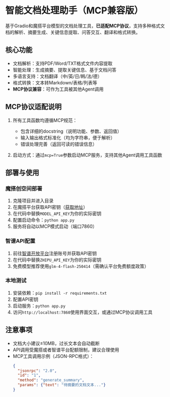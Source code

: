 # 智能文档处理助手（MCP兼容版）

基于Gradio和魔搭平台模型的文档处理工具，**已适配MCP协议**，支持多种格式文档的解析、摘要生成、关键信息提取、问答交互、翻译和格式转换。


## 核心功能

- 文档解析：支持PDF/Word/TXT格式文件内容提取
- 智能处理：生成摘要、提取关键信息、基于文档问答
- 多语言支持：文档翻译（中/英/日/韩/法/德）
- 格式转换：文本转Markdown/表格/列表等
- **MCP协议兼容**：可作为工具被其他Agent调用


## MCP协议适配说明

1. 所有工具函数均遵循MCP规范：
   - 包含详细的docstring（说明功能、参数、返回值）
   - 输入输出格式标准化（均为字符串，便于解析）
   - 错误处理完善（返回可读的错误信息）

2. 启动方式：通过`mcp=True`参数启动MCP服务，支持其他Agent调用工具函数


## 部署与使用

### 魔搭创空间部署
1. 克隆项目并进入目录
2. 在魔搭平台获取API密钥（[获取地址](https://modelscope.cn/my/mykeys)）
3. 在代码中替换`MODEL_API_KEY`为你的实际密钥
4. 配置启动命令：`python app.py`
5. 服务将自动以MCP模式启动（端口7860）


### 智谱API配置
1. 前往[智谱开放平台](https://open.bigmodel.cn/)注册账号并获取API密钥
2. 在代码中替换`ZHIPU_API_KEY`为你的实际密钥
3. 免费模型推荐使用`glm-4-flash-250414`（需确认平台免费额度政策）


### 本地测试

1. 安装依赖：`pip install -r requirements.txt`
2. 配置API密钥
3. 启动服务：`python app.py`
4. 访问`http://localhost:7860`使用界面交互，或通过MCP协议调用工具


## 注意事项

- 文档大小建议≤10MB，过长文本会自动截断
- API调用受魔搭或者智谱平台配额限制，建议合理使用
- MCP工具调用示例（JSON-RPC格式）：
  ```json
  {
    "jsonrpc": "2.0",
    "id": "1",
    "method": "generate_summary",
    "params": {"text": "待摘要的文档文本..."}
  }